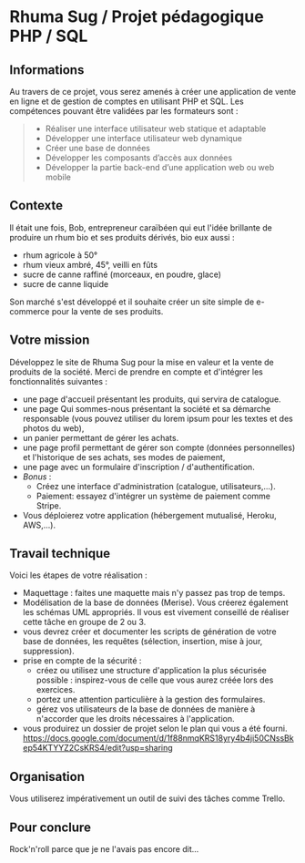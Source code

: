 # Rhuma Sug / Projet pédagogique PHP / SQL
## Informations
Au travers de ce projet, vous serez amenés à créer une application de vente en ligne et de gestion de comptes en utilisant PHP et SQL.
Les compétences pouvant être validées par les formateurs sont :
>  - Réaliser une interface utilisateur web statique et adaptable
>  - Développer une interface utilisateur web dynamique
>  - Créer une base de données
>  - Développer les composants d’accès aux données
>  - Développer la partie back-end d’une application web ou web mobile
## Contexte  
Il était une fois, Bob, entrepreneur caraïbéen qui eut l'idée brillante de produire un rhum bio et ses produits dérivés, bio eux aussi :
- rhum agricole à 50°
- rhum vieux ambré, 45°, veilli en fûts
- sucre de canne raffiné (morceaux, en poudre, glace)
- sucre de canne liquide

Son marché s'est développé et il souhaite créer un site simple de e-commerce pour la vente de ses produits.  
## Votre mission  
Développez le site de Rhuma Sug pour la mise en valeur et la vente de produits de la société. Merci de prendre en compte et d'intégrer les fonctionnalités suivantes :  
- une page d'accueil présentant les produits, qui servira de catalogue.
- une page Qui sommes-nous présentant la société et sa démarche responsable (vous pouvez utiliser du lorem ipsum pour les textes et des photos du web),  
- un panier permettant de gérer les achats.
- une page profil permettant de gérer son compte (données personnelles) et l'historique de ses achats, ses modes de paiement,  
- une page avec un formulaire d'inscription / d'authentification.
- *Bonus* :
  - Créez une interface d'administration (catalogue, utilisateurs,...).
  - Paiement: essayez d'intégrer un système de paiement comme Stripe.
- Vous déploierez votre application (hébergement mutualisé, Heroku, AWS,...).
## Travail technique  
Voici les étapes de votre réalisation :
- Maquettage : faites une maquette mais n'y passez pas trop de temps.
- Modélisation de la base de données (Merise). Vous créerez également les schémas UML appropriés. Il vous est vivement conseillé de réaliser cette tâche en groupe de 2 ou 3.
- vous devrez créer et documenter les scripts de génération de votre base de données, les requêtes (sélection, insertion, mise à jour, suppression).
- prise en compte de la sécurité :
  - créez ou utilisez une structure d'application la plus sécurisée possible : inspirez-vous de celle que vous aurez créée lors des exercices.
  - portez une attention particulière à la gestion des formulaires.
  - gérez vos utilisateurs de la base de données de manière à n'accorder que les droits nécessaires à l'application.
- vous produirez un dossier de projet selon le plan qui vous a été fourni. https://docs.google.com/document/d/1f88nmqKRS18yry4b4ji50CNssBkep54KTYYZ2CsKRS4/edit?usp=sharing
## Organisation
Vous utiliserez impérativement un outil de suivi des tâches comme Trello.

## Pour conclure  
Rock'n'roll parce que je ne l'avais pas encore dit...

